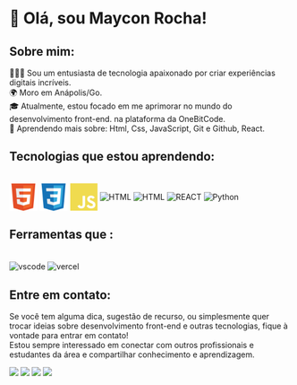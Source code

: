 # 👋 Olá, sou Maycon Rocha!

## Sobre mim:
👨🏾‍💻 Sou um entusiasta de tecnologia apaixonado por criar experiências digitais incríveis.<br/>
🌍 Moro em Anápolis/Go.<br/>
🎓 Atualmente, estou focado em me aprimorar no mundo do desenvolvimento front-end. na plataforma da OneBitCode. <br/>
🌱 Aprendendo mais sobre: Html, Css, JavaScript, Git e Github, React.

## Tecnologias que estou aprendendo:
<div style="display: inline_block"><br>
  <img align="center" alt="HTML" height="50" width="50" src="https://raw.githubusercontent.com/devicons/devicon/master/icons/html5/html5-original.svg">
  <img align="center" alt="CSS" height="50" width="50" src="https://raw.githubusercontent.com/devicons/devicon/master/icons/css3/css3-original.svg">
  <img align="center" alt="Js" height="50" width="50" src="https://raw.githubusercontent.com/devicons/devicon/master/icons/javascript/javascript-plain.svg">
  <img align="center" alt="HTML" height="50" width="50" src="https://cdn.jsdelivr.net/gh/devicons/devicon@latest/icons/git/git-original.svg">
  <img align="center" alt="HTML" height="50" width="50" src="https://cdn.jsdelivr.net/gh/devicons/devicon@latest/icons/github/github-original-wordmark.svg">
  <img align="center" alt="REACT" height="50" width="50" src="https://cdn.jsdelivr.net/gh/devicons/devicon@latest/icons/react/react-original-wordmark.svg">
  <img align="center" alt="Python" height="50" width="50" src="https://cdn.jsdelivr.net/gh/devicons/devicon@latest/icons/python/python-original.svg">
<!--   <img align="center" alt="SQL" height="50" width="50" src="https://cdn.jsdelivr.net/gh/devicons/devicon@latest/icons/microsoftsqlserver/microsoftsqlserver-original-wordmark.svg"> -->
</div>

## Ferramentas que :
<div style="display: inline_block"><br>
  <img align="center" alt="vscode" height="50" width="50" src="https://cdn.jsdelivr.net/gh/devicons/devicon@latest/icons/vscode/vscode-original.svg">
  <img align="center" alt="vercel" height="50" width="50" src="https://cdn.jsdelivr.net/gh/devicons/devicon@latest/icons/vercel/vercel-original.svg">
</div>

## Entre em contato:

Se você tem alguma dica, sugestão de recurso, ou simplesmente quer trocar ideias sobre desenvolvimento front-end e outras tecnologias, fique à vontade para entrar em contato!<br>Estou sempre interessado em conectar com outros profissionais e estudantes da área e compartilhar conhecimento e aprendizagem.

<div> 
  <a href = "mailto:mgr8272@gmail.com"><img src="https://img.shields.io/badge/-Gmail-%23333?style=for-the-badge&logo=gmail&logoColor=white" target="_blank"></a>
  <a href="https://www.linkedin.com/in/maycon-rocha-7b8759164/" target="_blank"><img src="https://img.shields.io/badge/-LinkedIn-%230077B5?style=for-the-badge&logo=linkedin&logoColor=white" target="_blank"></a> 
  <a href="https://instagram.com/maycongr" target="_blank"><img src="https://img.shields.io/badge/-Instagram-%23E4405F?style=for-the-badge&logo=instagram&logoColor=white" target="_blank"></a>
  <a href="https://twitter.com/MayconGRocha1" target="_blank"><img src="https://img.shields.io/badge/Twitter-1DA1F2?style=for-the-badge&logo=twitter&logoColor=white" target="_blank"></a>
</div>
